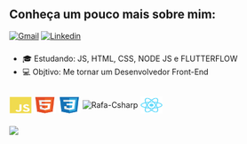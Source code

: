 ## Conheça um pouco mais sobre mim:
<div>
  <a href="mailto: contato.danmjs@gmail.com"><img src="https://img.shields.io/badge/Gmail-red?style=flat&logo=Gmail&logoColor=white" alt="Gmail" /></a>
  <a href="https://www.linkedin.com/in/danilo-mendes-3562a0324/" target="_blank"><img src="https://img.shields.io/badge/LinkedIn-blue?style=flat&logo=linkedin&labelColor=blue" alt="Linkedin" /></a>
</div>

###
- 🎓 Estudando: JS, HTML, CSS, NODE JS e  FLUTTERFLOW
- 💻 Objtivo: Me tornar um Desenvolvedor Front-End

<div style="display: inline_block"><br>
  <img align="center" alt="Dan-Js" height="30" width="40" src="https://raw.githubusercontent.com/devicons/devicon/master/icons/javascript/javascript-plain.svg">
  <img align="center" alt="Dan-HTML" height="30" width="40" src="https://raw.githubusercontent.com/devicons/devicon/master/icons/html5/html5-original.svg">
  <img align="center" alt="Dan-CSS" height="30" width="40" src="https://raw.githubusercontent.com/devicons/devicon/master/icons/css3/css3-original.svg">
  <img align="center" alt="Rafa-Csharp" height="30" width="40" <img src="https://cdn.jsdelivr.net/gh/devicons/devicon@latest/icons/nodejs/nodejs-original.svg"/>
  <img align="center" alt="Dan-React" height="30" width="40" src="https://raw.githubusercontent.com/devicons/devicon/master/icons/react/react-original.svg">
</div>

###
<div>
<!--   <img height="180em" src="https://github-readme-stats.vercel.app/api?username=gabevaz&show_icons=true&theme=radical&count_private=true"/> -->
  <img height="150em" src="https://github-readme-stats.vercel.app/api/top-langs/?username=danmjs&layout=compact&langs_count=8&theme=merko"/>
</div>
